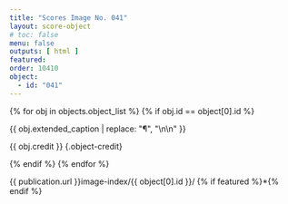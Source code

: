 ```yaml
---
title: "Scores Image No. 041"
layout: score-object
# toc: false
menu: false
outputs: [ html ]
featured: 
order: 10410
object:
  - id: "041"
---
```


{% for obj in objects.object_list %}
{% if obj.id == object[0].id %}

{{ obj.extended_caption | replace: "¶", "\n\n" }}

{{ obj.credit }} {.object-credit}

{% endif %}
{% endfor %}

<div class="object-credit object-url is-print-only">

{{ publication.url }}image-index/{{ object[0].id }}/ {% if featured %}*{% endif %}

</div>
